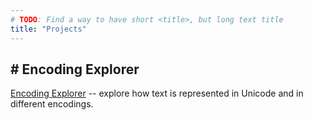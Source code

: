 ```yaml
---
# TODO: Find a way to have short <title>, but long text title
title: "Projects"
---
```


## # Encoding Explorer

[Encoding Explorer](/encoding-explorer) -- explore how text is represented in Unicode and in different encodings.
